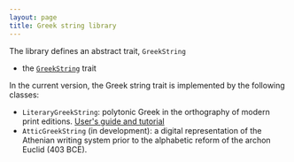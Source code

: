 ```yaml
---
layout: page
title: Greek string library
---
```


The library defines an abstract trait, `GreekString`

-   the [`GreekString`](../greekString/) trait

In the current version, the Greek string trait is implemented by the following classes:

-   `LiteraryGreekString`: polytonic Greek in the orthography of modern print editions. [User's guide  and tutorial](../litgreek/)
-   `AtticGreekString` (in development): a digital representation of the Athenian writing system prior to the alphabetic reform of the archon Euclid (403 BCE).
